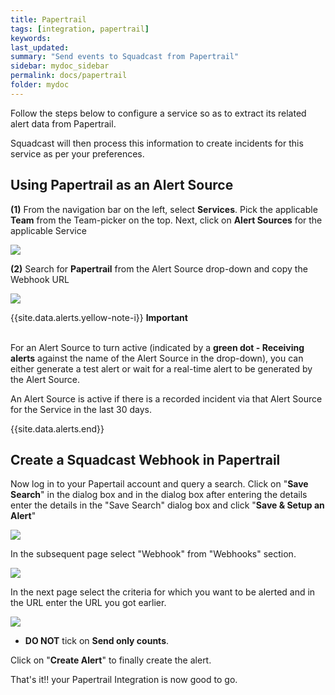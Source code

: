 ```yaml
---
title: Papertrail
tags: [integration, papertrail]
keywords: 
last_updated: 
summary: "Send events to Squadcast from Papertrail"
sidebar: mydoc_sidebar
permalink: docs/papertrail
folder: mydoc
---
```


Follow the steps below to configure a service so as to extract its related alert data from Papertrail.
 
Squadcast will then process this information to create incidents for this service as per your preferences.

## Using Papertrail as an Alert Source

**(1)** From the navigation bar on the left, select **Services**. Pick the applicable **Team** from the Team-picker on the top. Next, click on **Alert Sources** for the applicable Service

![](../.gitbook/assets/alert\_source\_1.png)

**(2)** Search for **Papertrail** from the Alert Source drop-down and copy the Webhook URL

![](../.gitbook/assets/papertrail_1.png)

{{site.data.alerts.yellow-note-i}}
<b>Important</b><br/><br/>
<p>For an Alert Source to turn active (indicated by a <b>green dot - Receiving alerts</b> against the name of the Alert Source in the drop-down), you can either generate a test alert or wait for a real-time alert to be generated by the Alert Source.</p>
<p>An Alert Source is active if there is a recorded incident via that Alert Source for the Service in the last 30 days.</p>
{{site.data.alerts.end}}

## Create a Squadcast Webhook in Papertrail

Now log in to your Papertail account and query a search. Click on "**Save Search**" in the dialog box and in the dialog box after entering the details enter the details in the "Save Search" dialog box and click "**Save & Setup an Alert**"

![](../.gitbook/assets/papertrail_2.png)

In the subsequent page select "Webhook" from "Webhooks" section.

![](../.gitbook/assets/papertrail_3.png)

In the next page select the criteria for which you want to be alerted and in the URL enter the URL you got earlier.

![](../.gitbook/assets/papertrail_4.png)

+ **DO NOT** tick on **Send only counts**.

Click on "**Create Alert**" to finally create the alert.

That's it!! your Papertrail Integration is now good to go.